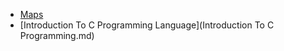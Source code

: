 - [Maps](readme_maps.md)
- [Introduction To C Programming Language](Introduction To C Programming.md)
